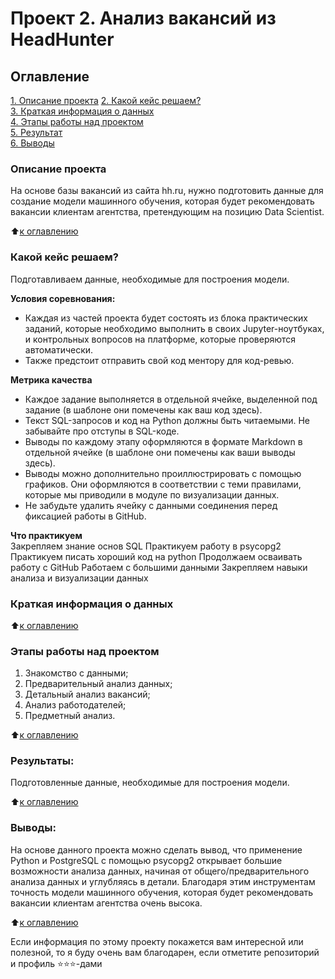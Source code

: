 # Проект 2. Анализ вакансий из HeadHunter

## Оглавление  
[1. Описание проекта](https://github.com/AnastasiyaKisslaya/project_DST/tree/master#описание-проекта)
[2. Какой кейс решаем?](https://github.com/AnastasiyaKisslaya/project_DST/tree/master#какой-кейс-решаем)  
[3. Краткая информация о данных](https://github.com/AnastasiyaKisslaya/project_DST/tree/master#краткая-информация-о-данных)  
[4. Этапы работы над проектом](https://github.com/AnastasiyaKisslaya/project_DST/tree/master#этапы-работы-над-проектом)  
[5. Результат](https://github.com/AnastasiyaKisslaya/project_DST/tree/master#результаты)    
[6. Выводы](https://github.com/AnastasiyaKisslaya/project_DST/tree/master#выводы) 

### Описание проекта    
На основе базы вакансий из сайта hh.ru, нужно подготовить данные для создание модели машинного обучения, которая будет рекомендовать вакансии клиентам агентства, претендующим на позицию Data Scientist.

:arrow_up:[к оглавлению](https://github.com/AnastasiyaKisslaya/project_DST/tree/master#оглавление)


### Какой кейс решаем?    
Подготавливаем данные, необходимые для построения модели.

**Условия соревнования:**  
- Каждая из частей проекта будет состоять из блока практических заданий, которые необходимо выполнить в своих Jupyter-ноутбуках, и контрольных вопросов на платформе, которые проверяются автоматически.
- Также предстоит отправить свой код ментору для код-ревью. 

**Метрика качества**     
- Каждое задание выполняется в отдельной ячейке, выделенной под задание (в шаблоне они помечены как ваш код здесь). 
- Текст SQL-запросов и код на Python должны быть читаемыми. Не забывайте про отступы в SQL-коде.
- Выводы по каждому этапу оформляются в формате Markdown в отдельной ячейке (в шаблоне они помечены как ваши выводы здесь).
- Выводы можно дополнительно проиллюстрировать с помощью графиков. Они оформляются в соответствии с теми правилами, которые мы приводили в модуле по визуализации данных.
- Не забудьте удалить ячейку с данными соединения перед фиксацией работы в GitHub.


**Что практикуем**  
Закрепляем знание основ SQL
Практикуем работу в psycopg2   
Практикуем писать хороший код на python
Продолжаем осваивать работу с GitHub
Работаем с большими данными
Закрепляем навыки анализа и визуализации данных


### Краткая информация о данных

  
:arrow_up:[к оглавлению](https://github.com/AnastasiyaKisslaya/project_DST/tree/master#оглавление)


### Этапы работы над проектом  

1. Знакомство с данными;
2. Предварительный анализ данных;
3. Детальный анализ вакансий;
4. Анализ работодателей;
5. Предметный анализ.

:arrow_up:[к оглавлению](https://github.com/AnastasiyaKisslaya/project_DST/tree/master#оглавление)


### Результаты:  
Подготовленные данные, необходимые для построения модели.

:arrow_up:[к оглавлению]()


### Выводы:  
На основе данного проекта можно сделать вывод, что применение Python и PostgreSQL с помощью  psycopg2 открывает большие возможности анализа данных, начиная от общего/предварительного анализа данных и углубляясь в детали. Благодаря этим инструментам точность модели машинного обучения, которая будет рекомендовать вакансии клиентам агентства очень высока.

:arrow_up:[к оглавлению](https://github.com/AnastasiyaKisslaya/project_DST/tree/master#оглавление)


Если информация по этому проекту покажется вам интересной или полезной, то я буду очень вам благодарен, если отметите репозиторий и профиль ⭐️⭐️⭐️-дами